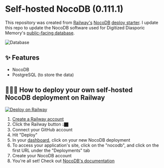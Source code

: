 # Self-hosted NocoDB (0.111.1)

This repository was created from [Railway's](https://railway.app/) [NocoDB](https://www.nocodb.com/) [deploy starter](https://github.com/railwayapp-starters/nocodb). I update this repo to update the NocoDB software used for Digitized Diasporic Memory's [public-facing database](https://diasporamemory.com/database/).

![Database](https://user-images.githubusercontent.com/55474996/167480805-7fdb28c9-b387-4cec-8837-f18e6d1732a9.png)


## ✨ Features

- NocoDB
- PostgreSQL (to store the data)

## 💁🏿‍♀️ How to deploy your own self-hosted NocoDB deployment on Railway

[![Deploy on Railway](https://railway.app/button.svg)](https://railway.app/new/template?template=https%3A%2F%2Fgithub.com%2Frailwayapp-starters%2Fnocodb&plugins=postgresql&envs=NC_ONE_CLICK%2CNC_DATABASE_URL&NC_ONE_CLICKDefault=true&NC_DATABASE_URLDefault=postgres%3A%2F%2F%24%7B%7B+PGUSER+%7D%7D%3A%24%7B%7B+PGPASSWORD+%7D%7D%40%24%7B%7B+PGHOST+%7D%7D%3A%24%7B%7B+PGPORT+%7D%7D%2F%24%7B%7B+PGDATABASE+%7D%7D)

1. [Create a Railway account](https://railway.app?referralCode=7ENqQl)
2. Click the Railway button 👆🏿
3. Connect your GitHub account
4. Hit "Deploy"
5. In your [dashboard](https://railway.app/dashboard), click on your new NocoDB deployment
6. To access your application's site, click on the "nocodb", and click on the first URL under the "Deployments" tab
7. Create your NocoDB account
8. You're all set! Check out [NocoDB's documentation](https://docs.nocodb.com/)
